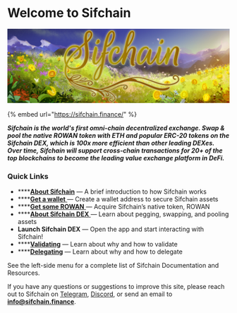 # Welcome to Sifchain

![](.gitbook/assets/twitter-header_environment-1500x500px-large-logo.jpg)

{% embed url="https://sifchain.finance/" %}

_**Sifchain is the world's first omni-chain decentralized exchange. Swap & pool the native ROWAN token with ETH and popular ERC-20 tokens on the Sifchain DEX, which is 100x more efficient than other leading DEXes. Over time, Sifchain will support cross-chain transactions for 20+ of the top blockchains to become the leading value exchange platform in DeFi.**_ 

### Quick Links

* \*\*\*\*[**About Sifchain**](https://docs.sifchain.finance/about-sifchain) — A brief introduction to how Sifchain works
* \*\*\*\*[**Get a wallet** ](https://docs.sifchain.finance/resources/sifchain-dex-ui#create-or-import-a-sifchain-address-with-keplr-wallet)— Create a wallet address to secure Sifchain assets
* \*\*\*\*[**Get some ROWAN** ](https://docs.sifchain.finance/resources/faq#how-can-i-acquire-rowan-and-or-erowan)— Acquire Sifchain’s native token, ROWAN
* \*\*\*\*[**About Sifchain DEX** ](https://docs.sifchain.finance/resources/sifchain-dex-ui)— Learn about pegging, swapping, and pooling assets
* **Launch Sifchain DEX** — Open the app and start interacting with Sifchain!
* \*\*\*\*[**Validating**](https://docs.sifchain.finance/roles/validators) — Learn about why and how to validate
* \*\*\*\*[**Delegating**](https://docs.sifchain.finance/roles/delegators) — Learn about why and how to delegate

See the left-side menu for a complete list of Sifchain Documentation and Resources.

If you have any questions or suggestions to improve this site, please reach out to Sifchain on [Telegram](https://t.me/sifchain), [Discord](https://discord.gg/vdNRZBttC8), or send an email to **info@sifchain.finance**.  


